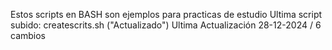 Estos scripts en BASH son ejemplos para practicas de estudio
Ultima script subido:  createscrits.sh ("Actualizado")
Ultima Actualización 28-12-2024 / 6 cambios